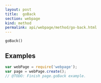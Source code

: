 ```yaml
---
layout: post
title:  goBack
section: webpage
kind: method
permalink: api/webpage/method/go-back.html
---
```


`goBack()`

## Examples

```javascript
var webPage = require('webpage');
var page = webPage.create();
// @TODO: Finish page.goBack example.
```








